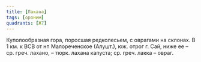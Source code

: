 ```yaml
---
title: [Лакана]
tags: [ороним]
quadrants: [Ж7]
---
```


Куполообразная гора, поросшая редколесьем, с оврагами на склонах. В 1 км. к ВСВ
от нп Малореченское (Алушт.), юж. отрог г. Сай, ниже ее – ср. греч. лахано, –
тюрк. лахана капуста; ср. греч. лакка – овраг.
